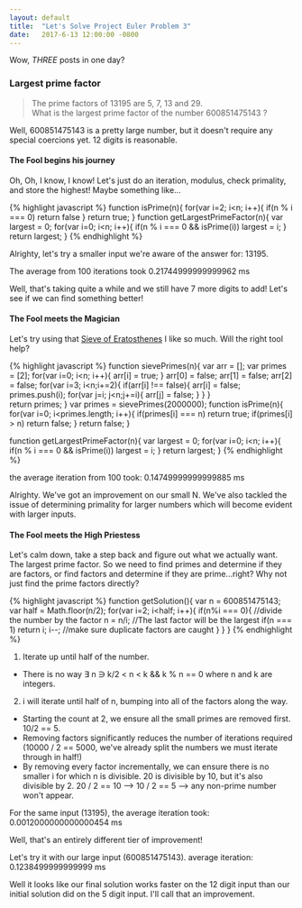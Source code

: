 ```yaml
---
layout: default
title:  "Let's Solve Project Euler Problem 3"
date:   2017-6-13 12:00:00 -0800
---
```

Wow, *THREE* posts in one day?

### Largest prime factor
>The prime factors of 13195 are 5, 7, 13 and 29.<br/>
>What is the largest prime factor of the number 600851475143 ?

Well, 600851475143 is a pretty large number, but it doesn't require any special coercions yet. 12 digits is reasonable.

#### The Fool begins his journey
Oh, Oh, I know, I know! Let's just do an iteration, modulus, check primality, and store the highest! Maybe something like...

{% highlight javascript %}
  function isPrime(n){
    for(var i=2; i<n; i++){
      if(n % i === 0)
        return false
    }
    return true;
  }
  function getLargestPrimeFactor(n){
    var largest = 0;
    for(var i=0; i<n; i++){
      if(n % i === 0 && isPrime(i))
        largest = i;
    }
    return largest;
  }
{% endhighlight %}

Alrighty, let's try a smaller input we're aware of the answer for: 13195.

The average from 100 iterations took
0.21744999999999962 ms

Well, that's taking quite a while and we still have 7 more digits to add! Let's see if we can find something better!

#### The Fool meets the Magician
Let's try using that [Sieve of Eratosthenes](https://en.wikipedia.org/wiki/Sieve_of_Eratosthenes) I like so much. Will the right tool help?

{% highlight javascript %}
  function sievePrimes(n){
    var arr = [];
    var primes = [2];
    for(var i=0; i<n; i++){
      arr[i] = true;
    }
    arr[0] = false;
    arr[1] = false;
    arr[2] = false;
    for(var i=3; i<n;i+=2){
      if(arr[i] !== false){
        arr[i] = false;
        primes.push(i);
        for(var j=i; j<n;j+=i){
          arr[j] = false;
        }
      }
    }    
    return primes;
  }
  var primes = sievePrimes(2000000);
  function isPrime(n){
    for(var i=0; i<primes.length; i++){
      if(primes[i] === n)
        return true;
      if(primes[i] > n)
        return false;
    }
    return false;
  }

  function getLargestPrimeFactor(n){
    var largest = 0;
    for(var i=0; i<n; i++){
      if(n % i === 0 && isPrime(i))
        largest = i;
    }
    return largest;
  }
{% endhighlight %}

the average iteration from 100 took:
0.14749999999999885 ms

Alrighty. We've got an improvement on our small N. We've also tackled the issue of determining primality for larger numbers which will become evident with larger inputs.

#### The Fool meets the High Priestess
Let's calm down, take a step back and figure out what we actually want.
The largest prime factor. So we need to find primes and determine if they are factors, or find factors and determine if they are prime...right?
Why not just find the prime factors directly?

{% highlight javascript %}
  function getSolution(){
    var n = 600851475143;
    var half = Math.floor(n/2);
    for(var i=2; i<half; i++){
      if(n%i === 0){
        //divide the number by the factor
        n = n/i;
        //The last factor will be the largest
        if(n === 1)
          return i;
        i--; //make sure duplicate factors are caught
      }
    }
  }
{% endhighlight %}

1. Iterate up until half of the number.
  * There is no way ∃ n ∋ k/2 < n < k && k % n == 0 where n and k are integers.
2. i will iterate until half of n, bumping into all of the factors along the way.
  * Starting the count at 2, we ensure all the small primes are removed first. 10/2 == 5.
  * Removing factors significantly reduces the number of iterations required (10000 / 2 == 5000, we've already split the numbers we must iterate through in half!)
  * By removing every factor incrementally, we can ensure there is no smaller i for which n is divisible. 20 is divisible by 10, but it's also divisible by 2. 20 / 2 == 10 --> 10 / 2 == 5 --> any non-prime number won't appear.

For the same input (13195), the average iteration took:
0.0012000000000000454 ms

Well, that's an entirely different tier of improvement!

Let's try it with our large input (600851475143).
average iteration:
0.1238499999999999 ms

Well it looks like our final solution works faster on the 12 digit input than our initial solution did on the 5 digit input. I'll call that an improvement.
